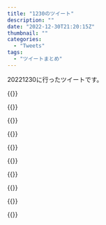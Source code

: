 ```yaml
---
title: "1230のツイート"
description: ""
date: "2022-12-30T21:20:15Z"
thumbnail: ""
categories:
  - "Tweets"
tags:
  - "ツイートまとめ"
---
```

20221230に行ったツイートです。
<!--more-->
{{<tweetlike text="更新 20221229のツイートまとめ https://t.co/5qv3KSutCI 789　December 30, 2022 at 06:20AM" screenname="jme/k.h (@JME_KH)" url="https://twitter.com/JME_KH/status/1608573834289881088?ref_src=twsrc%5Etfw" date="December 29 2022">}}

{{<tweetlike text="自分が読んだ範囲だと蟻編を中途半端にと選挙編からだからシーハンターだって言って会長断ってるところだから何したかは知らないけど強キャラ感はあるイメージだったかな" screenname="jme/k.h (@JME_KH)" url="https://twitter.com/JME_KH/status/1608603076658888704?ref_src=twsrc%5Etfw" date="December 29 2022">}}

{{<tweetlike text="ああそうか、サクリファイスだから続編の方か" screenname="jme/k.h (@JME_KH)" url="https://twitter.com/JME_KH/status/1608616137855750144?ref_src=twsrc%5Etfw" date="December 29 2022">}}

{{<tweetlike text="結構ゲーム性が違うのか" screenname="jme/k.h (@JME_KH)" url="https://twitter.com/JME_KH/status/1608619958967336961?ref_src=twsrc%5Etfw" date="December 29 2022">}}

{{<tweetlike text="コミケか" screenname="jme/k.h (@JME_KH)" url="https://twitter.com/JME_KH/status/1608620078651805699?ref_src=twsrc%5Etfw" date="December 29 2022">}}

{{<tweetlike text="よし、Path of Exile飽きた\nゲーム性自体は自分に合ってて面白いけど、人の多いリーグでやっていくには常にプレイしてないといけなくて、新しいゲームをどんどんやっていきたいっていう方の自分の欲求に勝てるほどの面白さは無いな。\n1からやり直すのが自分には向いてない" screenname="jme/k.h (@JME_KH)" url="https://twitter.com/JME_KH/status/1608645142399062017?ref_src=twsrc%5Etfw" date="December 29 2022">}}

{{<tweetlike text="6Lって書かれた蟹見てPoEなら中々のものだと思う程度にはハマってるからやめるのもったいなくはあるんだよなあ" screenname="jme/k.h (@JME_KH)" url="https://twitter.com/JME_KH/status/1608657970094825472?ref_src=twsrc%5Etfw" date="December 29 2022">}}

{{<tweetlike text="Inscryptionはやる可能性があるから見ないほうがいいな" screenname="jme/k.h (@JME_KH)" url="https://twitter.com/JME_KH/status/1608805751702839297?ref_src=twsrc%5Etfw" date="December 30 2022">}}

{{<tweetlike text="FGO、溜まってたアドバンスドクエスト、とりあえず90+の終了\nあとは残りと強化クエスト\n幕間\nサボってたツケ" screenname="jme/k.h (@JME_KH)" url="https://twitter.com/JME_KH/status/1608806293552365569?ref_src=twsrc%5Etfw" date="December 30 2022">}}

{{<tweetlike text="今FF10か\n長いゲームだ\n今異界か" screenname="jme/k.h (@JME_KH)" url="https://twitter.com/JME_KH/status/1608935124120502272?ref_src=twsrc%5Etfw" date="December 30 2022">}}

